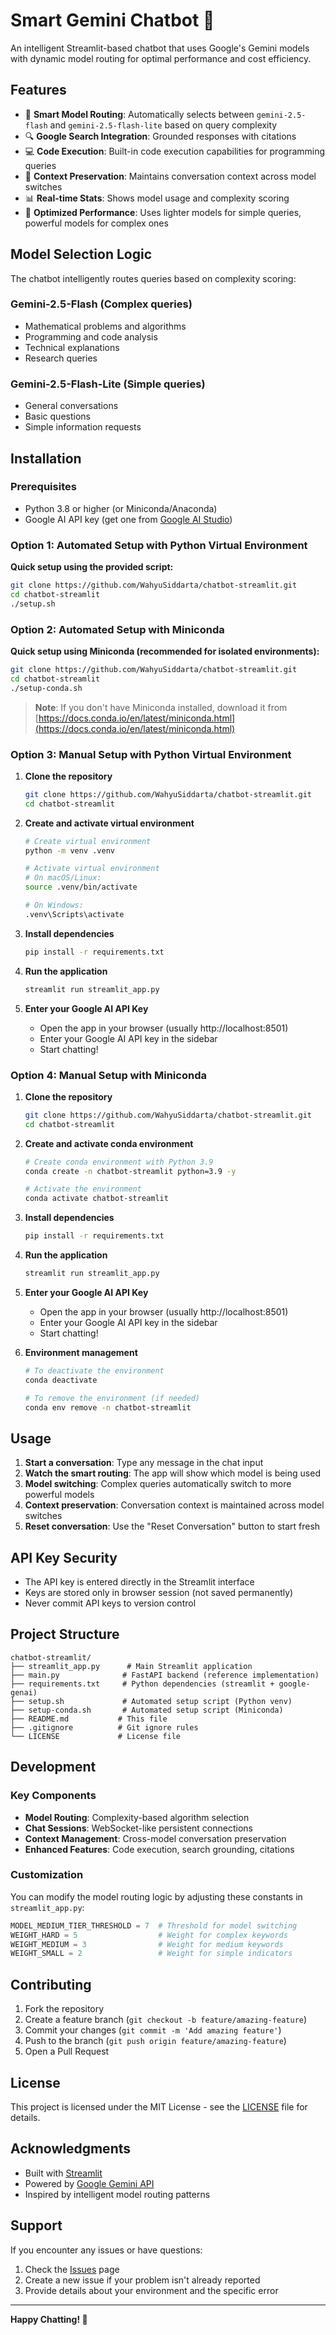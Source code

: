 # Smart Gemini Chatbot 💬

An intelligent Streamlit-based chatbot that uses Google's Gemini models with dynamic model routing for optimal performance and cost efficiency.

## Features

- 🤖 **Smart Model Routing**: Automatically selects between `gemini-2.5-flash` and `gemini-2.5-flash-lite` based on query complexity
- 🔍 **Google Search Integration**: Grounded responses with citations
- 💻 **Code Execution**: Built-in code execution capabilities for programming queries
- 💬 **Context Preservation**: Maintains conversation context across model switches
- 📊 **Real-time Stats**: Shows model usage and complexity scoring
- 🎯 **Optimized Performance**: Uses lighter models for simple queries, powerful models for complex ones

## Model Selection Logic

The chatbot intelligently routes queries based on complexity scoring:

### Gemini-2.5-Flash (Complex queries)

- Mathematical problems and algorithms
- Programming and code analysis
- Technical explanations
- Research queries

### Gemini-2.5-Flash-Lite (Simple queries)

- General conversations
- Basic questions
- Simple information requests

## Installation

### Prerequisites

- Python 3.8 or higher (or Miniconda/Anaconda)
- Google AI API key (get one from [Google AI Studio](https://aistudio.google.com/))

### Option 1: Automated Setup with Python Virtual Environment

**Quick setup using the provided script:**

```bash
git clone https://github.com/WahyuSiddarta/chatbot-streamlit.git
cd chatbot-streamlit
./setup.sh
```

### Option 2: Automated Setup with Miniconda

**Quick setup using Miniconda (recommended for isolated environments):**

```bash
git clone https://github.com/WahyuSiddarta/chatbot-streamlit.git
cd chatbot-streamlit
./setup-conda.sh
```

> **Note**: If you don't have Miniconda installed, download it from [https://docs.conda.io/en/latest/miniconda.html](https://docs.conda.io/en/latest/miniconda.html)

### Option 3: Manual Setup with Python Virtual Environment

1. **Clone the repository**

   ```bash
   git clone https://github.com/WahyuSiddarta/chatbot-streamlit.git
   cd chatbot-streamlit
   ```

2. **Create and activate virtual environment**

   ```bash
   # Create virtual environment
   python -m venv .venv

   # Activate virtual environment
   # On macOS/Linux:
   source .venv/bin/activate

   # On Windows:
   .venv\Scripts\activate
   ```

3. **Install dependencies**

   ```bash
   pip install -r requirements.txt
   ```

4. **Run the application**

   ```bash
   streamlit run streamlit_app.py
   ```

5. **Enter your Google AI API Key**
   - Open the app in your browser (usually http://localhost:8501)
   - Enter your Google AI API key in the sidebar
   - Start chatting!

### Option 4: Manual Setup with Miniconda

1. **Clone the repository**

   ```bash
   git clone https://github.com/WahyuSiddarta/chatbot-streamlit.git
   cd chatbot-streamlit
   ```

2. **Create and activate conda environment**

   ```bash
   # Create conda environment with Python 3.9
   conda create -n chatbot-streamlit python=3.9 -y

   # Activate the environment
   conda activate chatbot-streamlit
   ```

3. **Install dependencies**

   ```bash
   pip install -r requirements.txt
   ```

4. **Run the application**

   ```bash
   streamlit run streamlit_app.py
   ```

5. **Enter your Google AI API Key**

   - Open the app in your browser (usually http://localhost:8501)
   - Enter your Google AI API key in the sidebar
   - Start chatting!

6. **Environment management**

   ```bash
   # To deactivate the environment
   conda deactivate

   # To remove the environment (if needed)
   conda env remove -n chatbot-streamlit
   ```

## Usage

1. **Start a conversation**: Type any message in the chat input
2. **Watch the smart routing**: The app will show which model is being used
3. **Model switching**: Complex queries automatically switch to more powerful models
4. **Context preservation**: Conversation context is maintained across model switches
5. **Reset conversation**: Use the "Reset Conversation" button to start fresh

## API Key Security

- The API key is entered directly in the Streamlit interface
- Keys are stored only in browser session (not saved permanently)
- Never commit API keys to version control

## Project Structure

```
chatbot-streamlit/
├── streamlit_app.py      # Main Streamlit application
├── main.py              # FastAPI backend (reference implementation)
├── requirements.txt     # Python dependencies (streamlit + google-genai)
├── setup.sh             # Automated setup script (Python venv)
├── setup-conda.sh       # Automated setup script (Miniconda)
├── README.md           # This file
├── .gitignore          # Git ignore rules
└── LICENSE             # License file
```

## Development

### Key Components

- **Model Routing**: Complexity-based algorithm selection
- **Chat Sessions**: WebSocket-like persistent connections
- **Context Management**: Cross-model conversation preservation
- **Enhanced Features**: Code execution, search grounding, citations

### Customization

You can modify the model routing logic by adjusting these constants in `streamlit_app.py`:

```python
MODEL_MEDIUM_TIER_THRESHOLD = 7  # Threshold for model switching
WEIGHT_HARD = 5                  # Weight for complex keywords
WEIGHT_MEDIUM = 3                # Weight for medium keywords
WEIGHT_SMALL = 2                 # Weight for simple indicators
```

## Contributing

1. Fork the repository
2. Create a feature branch (`git checkout -b feature/amazing-feature`)
3. Commit your changes (`git commit -m 'Add amazing feature'`)
4. Push to the branch (`git push origin feature/amazing-feature`)
5. Open a Pull Request

## License

This project is licensed under the MIT License - see the [LICENSE](LICENSE) file for details.

## Acknowledgments

- Built with [Streamlit](https://streamlit.io/)
- Powered by [Google Gemini API](https://ai.google.dev/)
- Inspired by intelligent model routing patterns

## Support

If you encounter any issues or have questions:

1. Check the [Issues](https://github.com/WahyuSiddarta/chatbot-streamlit/issues) page
2. Create a new issue if your problem isn't already reported
3. Provide details about your environment and the specific error

---

**Happy Chatting! 🚀**
